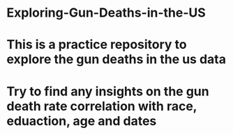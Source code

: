 # Exploring-Gun-Deaths-in-the-US
# This is a practice repository to explore the gun deaths in the us data
# Try to find any insights on the gun death rate correlation with race, eduaction, age and dates
